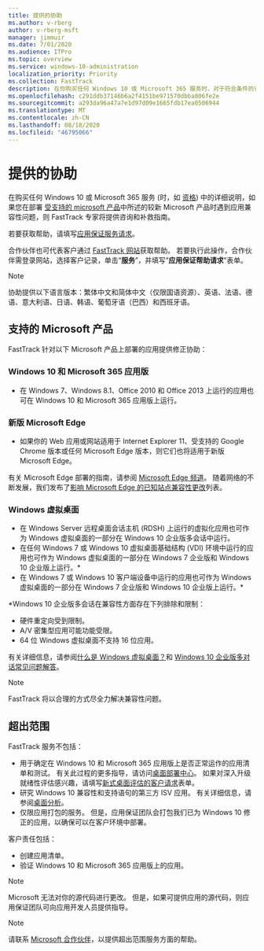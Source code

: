 ```yaml
---
title: 提供的协助
ms.author: v-rberg
author: v-rberg-msft
manager: jimmuir
ms.date: 7/01/2020
ms.audience: ITPro
ms.topic: overview
ms.service: windows-10-administration
localization_priority: Priority
ms.collection: FastTrack
description: 在你购买任何 Windows 10 或 Microsoft 365 服务时，对于符合条件的订阅，FastTrack 专家将免费提供咨询和修正指南来支持客户部署到 Windows 10 和 Microsoft 365 应用版并保持最新状态。
ms.openlocfilehash: c291ddb37146b6a2f4151be971570dbba806fe2e
ms.sourcegitcommit: a293da96a47a7e1d97d09e1665fdb17ea0506944
ms.translationtype: MT
ms.contentlocale: zh-CN
ms.lasthandoff: 08/18/2020
ms.locfileid: "46795066"
---
```

# <a name="assistance-offered"></a>提供的协助  

在购买任何 Windows 10 或 Microsoft 365 服务 (时，如 [资格](eligibility.md)) 中的详细说明，如果您在部署 [受支持的 microsoft 产品](#supported-microsoft-products)中所述的较新 Microsoft 产品时遇到应用兼容性问题，则 FastTrack 专家将提供咨询和补救指南。

若要获取帮助，请填写[应用保证服务请求](https://go.microsoft.com/fwlink/?linkid=2022721)。

合作伙伴也可代表客户通过 [FastTrack 网站](https://go.microsoft.com/fwlink/?linkid=780698)获取帮助。 若要执行此操作，合作伙伴需登录网站，选择客户记录，单击“**服务**”，并填写“**应用保证帮助请求**”表单。

> [!NOTE]
> 协助提供以下语言版本：繁体中文和简体中文（仅限国语资源）、英语、法语、德语、意大利语、日语、韩语、葡萄牙语（巴西）和西班牙语。 

## <a name="supported-microsoft-products"></a>支持的 Microsoft 产品

FastTrack 针对以下 Microsoft 产品上部署的应用提供修正协助：

### <a name="windows-10-and-microsoft-365-apps"></a>Windows 10 和 Microsoft 365 应用版

- 在 Windows 7、Windows 8.1、Office 2010 和 Office 2013 上运行的应用也可在 Windows 10 和 Microsoft 365 应用版上运行。

### <a name="the-new-microsoft-edge"></a>新版 Microsoft Edge

- 如果你的 Web 应用或网站适用于 Internet Explorer 11、受支持的 Google Chrome 版本或任何 Microsoft Edge 版本，则它们也将适用于新版 Microsoft Edge。

有关 Microsoft Edge 部署的指南，请参阅 [Microsoft Edge 频道](https://docs.microsoft.com/DeployEdge/microsoft-edge-channels)。 随着网络的不断发展，我们发布了[影响 Microsoft Edge 的已知站点兼容性更改](https://docs.microsoft.com/microsoft-edge/web-platform/site-impacting-changes)列表。

### <a name="windows-virtual-desktop"></a>Windows 虚拟桌面

- 在 Windows Server 远程桌面会话主机 (RDSH) 上运行的虚拟化应用也可作为 Windows 虚拟桌面的一部分在 Windows 10 企业版多会话中运行。
- 在任何 Windows 7 或 Windows 10 虚拟桌面基础结构 (VDI) 环境中运行的应用也可作为 Windows 虚拟桌面的一部分在 Windows 7 企业版和 Windows 10 企业版上运行。*
- 在 Windows 7 或 Windows 10 客户端设备中运行的应用也可作为 Windows 虚拟桌面的一部分在 Windows 7 企业版和 Windows 10 企业版上运行。\*

\*Windows 10 企业版多会话在兼容性方面存在下列排除和限制：
- 硬件重定向受到限制。
- A/V 密集型应用可能功能受限。
- 64 位 Windows 虚拟桌面不支持 16 位应用。

有关详细信息，请参阅[什么是 Windows 虚拟桌面？](https://docs.microsoft.com/azure/virtual-desktop/overview)和 [Windows 10 企业版多对话常见问题解答](https://docs.microsoft.com/azure/virtual-desktop/windows-10-multisession-faq)。

> [!NOTE]
> FastTrack 将以合理的方式尽全力解决兼容性问题。 

## <a name="out-of-scope"></a>超出范围

FastTrack 服务不包括：
- 用于确定在 Windows 10 和 Microsoft 365 应用版上是否正常运作的应用清单和测试。 有关此过程的更多指导，请访问[桌面部署中心](https://go.microsoft.com/fwlink/?linkid=2080140)。 如果对深入升级就绪性评估感兴趣，请填写[新式桌面评估的客户请求](https://go.microsoft.com/fwlink/?linkid=2053818)表单。
- 研究 Windows 10 兼容性和支持语句的第三方 ISV 应用。 有关详细信息，请参阅[桌面分析](https://docs.microsoft.com/sccm/desktop-analytics/overview)。
- 仅限应用打包的服务。 但是，应用保证团队会打包我们已为 Windows 10 修正的应用，以确保可以在客户环境中部署。

客户责任包括：
- 创建应用清单。
- 验证 Windows 10 和 Microsoft 365 应用版上的应用。

> [!NOTE]
> Microsoft 无法对你的源代码进行更改。 但是，如果可提供应用的源代码，则应用保证团队可向应用开发人员提供指导。

> [!NOTE]
> 请联系 [Microsoft 合作伙伴](https://go.microsoft.com/fwlink/?linkid=2080150)，以提供超出范围服务方面的帮助。



